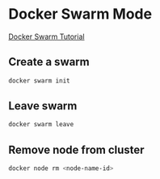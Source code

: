 # Docker Swarm Mode

[Docker Swarm Tutorial](https://docs.docker.com/engine/swarm/swarm-tutorial/)

## Create a swarm

```bash
docker swarm init
```

## Leave swarm

```bash
docker swarm leave
```

## Remove node from cluster

```bash
docker node rm <node-name-id>
```
